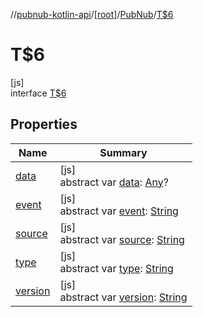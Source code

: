 //[pubnub-kotlin-api](../../../../index.md)/[[root]](../../index.md)/[PubNub](../index.md)/[T$6](index.md)

# T$6

[js]\
interface [T$6](index.md)

## Properties

| Name | Summary |
|---|---|
| [data](data.md) | [js]<br>abstract var [data](data.md): [Any](https://kotlinlang.org/api/latest/jvm/stdlib/kotlin/-any/index.html)? |
| [event](event.md) | [js]<br>abstract var [event](event.md): [String](https://kotlinlang.org/api/latest/jvm/stdlib/kotlin/-string/index.html) |
| [source](source.md) | [js]<br>abstract var [source](source.md): [String](https://kotlinlang.org/api/latest/jvm/stdlib/kotlin/-string/index.html) |
| [type](type.md) | [js]<br>abstract var [type](type.md): [String](https://kotlinlang.org/api/latest/jvm/stdlib/kotlin/-string/index.html) |
| [version](version.md) | [js]<br>abstract var [version](version.md): [String](https://kotlinlang.org/api/latest/jvm/stdlib/kotlin/-string/index.html) |
